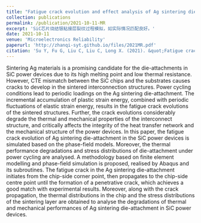 ```yaml
---
title: "Fatigue crack evolution and effect analysis of Ag sintering die-attachment in SiC power devices under power cycling based on phase-field simulation"
collection: publications
permalink: /publication/2021-10-11-MR
excerpt: 'SiC芯片烧结银粘接层裂纹过程模拟，如实际情况匹配良好。'
date: 2021-10-11
venue: 'Microelectronics Reliability'
paperurl: 'http://zhanqi-syt.github.io/files/2021MR.pdf'
citation: 'Su Y, Fu G, Liu C, Liu C, Long X. (2021). &quot;Fatigue crack evolution and effect analysis of Ag sintering die-attachment in SiC power devices under power cycling based on phase-field simulation.&quot; <i>Microelectronics Reliability</i>. 114244.'
---
```


Sintering Ag materials is a promising candidate for the die-attachments in SiC power devices due to its high melting point and low thermal resistance. However, CTE mismatch between the SiC chips and the substrates causes cracks to develop in the sintered interconnection structures. Power cycling conditions lead to periodic loadings on the Ag sintering die-attachment. The incremental accumulation of plastic strain energy, combined with periodic fluctuations of elastic strain energy, results in the fatigue crack evolutions of the sintered structures. Further, the crack evolutions considerably degrade the thermal and mechanical properties of the interconnect structure, and critically affects the integrity of the heat transfer network and the mechanical structure of the power devices. In this paper, the fatigue crack evolution of Ag sintering die-attachment in the SiC power devices is simulated based on the phase-field models. Moreover, the thermal performance degradations and stress distributions of die-attachment under power cycling are analysed. A methodology based on finite element modelling and phase-field simulation is proposed, realised by Abaqus and its subroutines. The fatigue crack in the Ag sintering die-attachment initiates from the chip-side corner point, then propagates to the chip-side centre point until the formation of a penetrative crack, which achieves a good match with experimental results. Moreover, along with the crack propagation, the thermal distributions in the chip and the stress distributions of the sintering layer are obtained to analyse the degradations of thermal and mechanical performances of Ag sintering die-attachment in SiC power devices.
